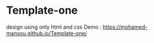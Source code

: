 # Template-one 
design using only html and css
Demo :
https://mohamed-mansou.github.io/Template-one/
